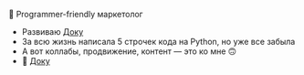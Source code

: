  👋 Programmer-friendly маркетолог
- Развиваю <a href="https://doka.guide">Доку</a>
- За всю жизнь написала 5 строчек кода на Python, но уже все забыла
- А вот коллабы, продвижение, контент — это ко мне 🙃
- 📩 <a href="t.me/a_shaposhnikova">Доку</a>
<!--
**reinadiez/reinadiez** is a ✨ _special_ ✨ repository because its `README.md` (this file) appears on your GitHub profile.

Here are some ideas to get you started:

- 🔭 I’m currently working on ...
- 🌱 I’m currently learning ...
- 👯 I’m looking to collaborate on ...
- 🤔 I’m looking for help with ...
- 💬 Ask me about ...
- 📫 How to reach me: ...
- 😄 Pronouns: ...
- ⚡ Fun fact: ...
-->



